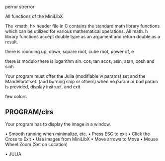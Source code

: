 perror
strerror

All functions of the MiniLibX


The <math. h> header file in C contains the standard math library functions which can be utilized for various mathematical operations. All math. h library functions accept double type as an argument and return double as a result.

there is rounding up, down,
square root, cube root, power of, e

there is modulo
there is logarithm
sin. cos, tan acos, asin, atan, cosh and sinh


Your program must offer the Julia (modifiable w params) set and the Mandelbrot set. (and burning ship or others)
when no param or bad param is provided, display instruct. and exit

few colors

## PROGRAM/clrs

Your program has to display the image in a window.

• Smooth running when minimalize, etc.
• Press ESC to exit
• Click the Cross to Exit
• Use images from MiniLibX
• Move arrows to Move
• Mouse Wheel Zoom (Set on Location)

• JULIA 
